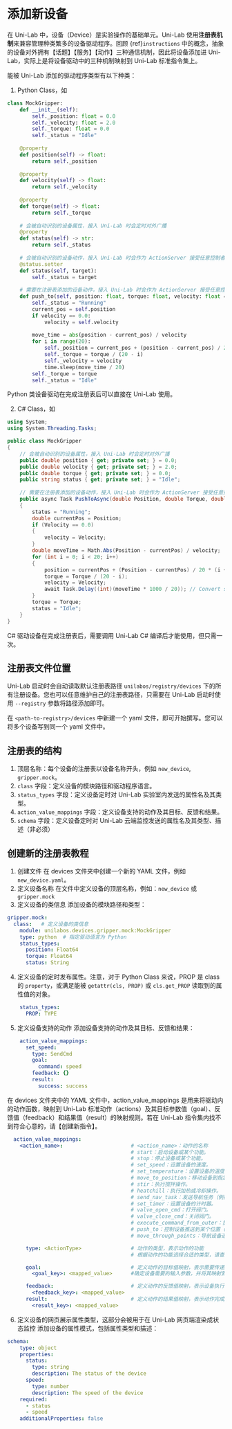 # 添加新设备

在 Uni-Lab 中，设备（Device）是实验操作的基础单元。Uni-Lab 使用**注册表机制**来兼容管理种类繁多的设备驱动程序。回顾 {ref}`instructions` 中的概念，抽象的设备对外拥有【话题】【服务】【动作】三种通信机制，因此将设备添加进 Uni-Lab，实际上是将设备驱动中的三种机制映射到 Uni-Lab 标准指令集上。

能被 Uni-Lab 添加的驱动程序类型有以下种类：

1. Python Class，如

```python
class MockGripper:
    def __init__(self):
        self._position: float = 0.0
        self._velocity: float = 2.0
        self._torque: float = 0.0
        self._status = "Idle"
    
    @property
    def position(self) -> float:
        return self._position
    
    @property
    def velocity(self) -> float:
        return self._velocity
    
    @property
    def torque(self) -> float:
        return self._torque
    
    # 会被自动识别的设备属性，接入 Uni-Lab 时会定时对外广播
    @property
    def status(self) -> str:
        return self._status
    
    # 会被自动识别的设备动作，接入 Uni-Lab 时会作为 ActionServer 接受任意控制者的指令
    @status.setter
    def status(self, target):
        self._status = target
    
    # 需要在注册表添加的设备动作，接入 Uni-Lab 时会作为 ActionServer 接受任意控制者的指令
    def push_to(self, position: float, torque: float, velocity: float = 0.0):
        self._status = "Running"
        current_pos = self.position
        if velocity == 0.0:
            velocity = self.velocity
        
        move_time = abs(position - current_pos) / velocity
        for i in range(20):
            self._position = current_pos + (position - current_pos) / 20 * (i+1)
            self._torque = torque / (20 - i)
            self._velocity = velocity
            time.sleep(move_time / 20)
        self._torque = torque
        self._status = "Idle"
```

Python 类设备驱动在完成注册表后可以直接在 Uni-Lab 使用。

2. C# Class，如

```csharp
using System;
using System.Threading.Tasks;

public class MockGripper
{
    // 会被自动识别的设备属性，接入 Uni-Lab 时会定时对外广播
    public double position { get; private set; } = 0.0;
    public double velocity { get; private set; } = 2.0;
    public double torque { get; private set; } = 0.0;
    public string status { get; private set; } = "Idle";
    
    // 需要在注册表添加的设备动作，接入 Uni-Lab 时会作为 ActionServer 接受任意控制者的指令
    public async Task PushToAsync(double Position, double Torque, double Velocity = 0.0)
    {
        status = "Running";
        double currentPos = Position;
        if (Velocity == 0.0)
        {
            velocity = Velocity;
        }
        double moveTime = Math.Abs(Position - currentPos) / velocity;
        for (int i = 0; i < 20; i++)
        {
            position = currentPos + (Position - currentPos) / 20 * (i + 1);
            torque = Torque / (20 - i);
            velocity = Velocity;
            await Task.Delay((int)(moveTime * 1000 / 20)); // Convert seconds to milliseconds
        }
        torque = Torque;
        status = "Idle";
    }
}
```

C# 驱动设备在完成注册表后，需要调用 Uni-Lab C# 编译后才能使用，但只需一次。

## 注册表文件位置

Uni-Lab 启动时会自动读取默认注册表路径 `unilabos/registry/devices` 下的所有注册设备。您也可以任意维护自己的注册表路径，只需要在 Uni-Lab 启动时使用 `--registry` 参数将路径添加即可。

在 `<path-to-registry>/devices` 中新建一个 yaml 文件，即可开始撰写。您可以将多个设备写到同一个 yaml 文件中。

## 注册表的结构

1. 顶层名称：每个设备的注册表以设备名称开头，例如 `new_device`, `gripper.mock`。
1. `class` 字段：定义设备的模块路径和驱动程序语言。
1. `status_types` 字段：定义设备定时对 Uni-Lab 实验室内发送的属性名及其类型。
1. `action_value_mappings` 字段：定义设备支持的动作及其目标、反馈和结果。
1. `schema` 字段：定义设备定时对 Uni-Lab 云端监控发送的属性名及其类型、描述（非必须）

## 创建新的注册表教程

1. 创建文件
   在 devices 文件夹中创建一个新的 YAML 文件，例如 `new_device.yaml`。
2. 定义设备名称
   在文件中定义设备的顶层名称，例如：`new_device` 或 `gripper.mock`
3. 定义设备的类信息
   添加设备的模块路径和类型：

```yaml
gripper.mock:
  class:   # 定义设备的类信息
    module: unilabos.devices.gripper.mock:MockGripper
    type: python  # 指定驱动语言为 Python
    status_types:
      position: Float64
      torque: Float64
      status: String
```

4. 定义设备的定时发布属性。注意，对于 Python Class 来说，PROP 是 class 的 `property`，或满足能被 `getattr(cls, PROP)` 或 `cls.get_PROP` 读取到的属性值的对象。

```yaml
    status_types:
      PROP: TYPE
```
5. 定义设备支持的动作
   添加设备支持的动作及其目标、反馈和结果：

```yaml
    action_value_mappings:
      set_speed:
        type: SendCmd
        goal:
          command: speed
        feedback: {}
        result:
          success: success
```

在 devices 文件夹中的 YAML 文件中，action_value_mappings 是用来将驱动内的动作函数，映射到 Uni-Lab 标准动作（actions）及其目标参数值（goal）、反馈值（feedback）和结果值（result）的映射规则。若在 Uni-Lab 指令集内找不到符合心意的，请【创建新指令】。

```yaml
  action_value_mappings:
    <action_name>:                      # <action_name>：动作的名称
                                        # start：启动设备或某个功能。
                                        # stop：停止设备或某个功能。
                                        # set_speed：设置设备的速度。
                                        # set_temperature：设置设备的温度。
                                        # move_to_position：移动设备到指定位置。
                                        # stir：执行搅拌操作。
                                        # heatchill：执行加热或冷却操作。
                                        # send_nav_task：发送导航任务（例如机器人导航）。
                                        # set_timer：设置设备的计时器。
                                        # valve_open_cmd：打开阀门。
                                        # valve_close_cmd：关闭阀门。
                                        # execute_command_from_outer：执行外部命令。
                                        # push_to：控制设备推送到某个位置（例如机械爪）。
                                        # move_through_points：导航设备通过多个点。

      type: <ActionType>                # 动作的类型，表示动作的功能
                                        # 根据动作的功能选择合适的类型，请查阅 Uni-Lab 已支持的指令集。

      goal:                             # 定义动作的目标值映射，表示需要传递给设备的参数。
        <goal_key>: <mapped_value>      #确定设备需要的输入参数，并将其映射到设备的字段。

      feedback:                         # 定义动作的反馈值映射，表示设备执行动作时返回的实时状态。
        <feedback_key>: <mapped_value>
      result:                           # 定义动作的结果值映射，表示动作完成后返回的最终结果。
        <result_key>: <mapped_value>
```

6. 定义设备的网页展示属性类型，这部分会被用于在 Uni-Lab 网页端渲染成状态监控
   添加设备的属性模式，包括属性类型和描述：

```yaml
schema:
    type: object
    properties:
      status:
        type: string
        description: The status of the device
      speed:
        type: number
        description: The speed of the device
    required:
      - status
      - speed
    additionalProperties: false
```
